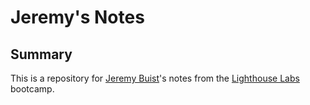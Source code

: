 # Jeremy's Notes

## Summary
This is a repository for [Jeremy Buist](https://github.com/jbuistjbuist)'s notes from the [Lighthouse Labs](https://www.lighthouselabs.ca/) bootcamp.